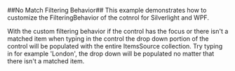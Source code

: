 ##No Match Filtering Behavior##
This example demonstrates how to customize the FilteringBehavior of the cotnrol for Silverlight and WPF.

With the custom filtering behavior if the control has the focus or there isn't a matched item when typing in the control 
the drop down portion of the control will be populated with the entire ItemsSource collection. Try typing in for example 
'London', the drop down will be populated no matter that there isn't a matched item.